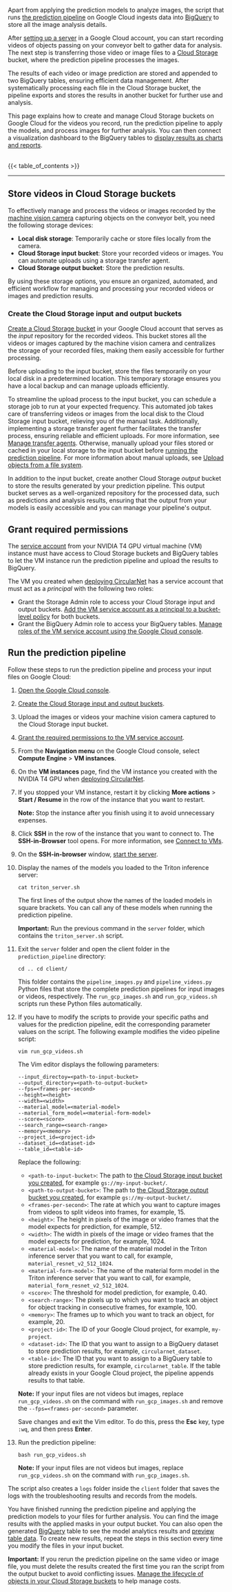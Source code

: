 Apart from applying the prediction models to analyze images, the script that runs [the prediction pipeline](./learn-about-pipeline) on Google Cloud ingests data into [BigQuery](https://cloud.google.com/bigquery) to store all the image analysis details.

After [setting up a server](/official/projects/waste_identification_ml/circularnet-docs/content/deploy-cn/start-server) in a Google Cloud account, you can start recording videos of objects passing on your conveyor belt to gather data for analysis. The next step is transferring those video or image files to a [Cloud Storage](https://cloud.google.com/storage) bucket, where the prediction pipeline processes the images.

The results of each video or image prediction are stored and appended to two
BigQuery tables, ensuring efficient data management. After systematically
processing each file in the Cloud Storage bucket, the pipeline exports and
stores the results in another bucket for further use and analysis.

This page explains how to create and manage Cloud Storage buckets on Google
Cloud for the videos you record, run the prediction pipeline to apply the
models, and process images for further analysis. You can then connect a
visualization dashboard to the BigQuery tables to [display results as charts and reports](/official/projects/waste_identification_ml/circularnet-docs/content/view-data/).<br/><br/>

{{< table_of_contents >}}

---

## Store videos in Cloud Storage buckets

To effectively manage and process the videos or images recorded by the [machine vision camera](/official/projects/waste_identification_ml/circularnet-docs/content/system-req/choose-camera/) capturing objects on the conveyor belt, you need the following storage devices:

-  **Local disk storage**: Temporarily cache or store files locally from the camera.
-  **Cloud Storage input bucket**: Store your recorded videos or images. You can automate uploads using a storage transfer agent.
-  **Cloud Storage output bucket**: Store the prediction results.

By using these storage options, you ensure an organized, automated, and
efficient workflow for managing and processing your recorded videos or images
and prediction results.

### Create the Cloud Storage input and output buckets

[Create a Cloud Storage bucket](https://cloud.google.com/storage/docs/creating-buckets) in your Google
Cloud account that serves as the _input_ repository for the recorded videos.
This bucket stores all the videos or images captured by the machine vision
camera and centralizes the storage of your recorded files, making them easily
accessible for further processing.

Before uploading to the input bucket, store the files temporarily on your local
disk in a predetermined location. This temporary storage ensures you have a
local backup and can manage uploads efficiently.

To streamline the upload process to the input bucket, you can schedule a storage job to run at your expected frequency. This automated job takes care of transferring videos or images from the local disk to the Cloud Storage input bucket, relieving you of the manual task. Additionally, implementing a storage transfer agent further facilitates the transfer process, ensuring reliable and efficient uploads. For more information, see [Manage transfer agents](https://cloud.google.com/storage-transfer/docs/managing-on-prem-agents). Otherwise, manually upload your files stored or cached in your local storage to the input bucket before [running the prediction pipeline](#run-the-prediction-pipeline). For more information about manual uploads, see [Upload objects from a file system](https://cloud.google.com/storage/docs/uploading-objects).

In addition to the input bucket, create another Cloud Storage _output_ bucket to
store the results generated by your prediction pipeline. This output bucket
serves as a well-organized repository for the processed data, such as
predictions and analysis results, ensuring that the output from your models is
easily accessible and you can manage your pipeline's output.

## Grant required permissions

The [service account](https://cloud.google.com/compute/docs/access/service-accounts#default_service_account)
from your NVIDIA T4 GPU virtual machine (VM) instance must have access to Cloud
Storage buckets and BigQuery tables to let the VM instance run the prediction
pipeline and upload the results to BigQuery.

The VM you created when [deploying CircularNet](/official/projects/waste_identification_ml/circularnet-docs/content/deploy-cn/) has a service
account that must act as a _principal_ with the following two roles:

-  Grant the Storage Admin role to access your Cloud Storage input and output buckets. [Add the VM service account as a principal to a bucket-level policy](https://cloud.google.com/storage/docs/access-control/using-iam-permissions#bucket-add) for both buckets.
-  Grant the BigQuery Admin role to access your BigQuery tables. [Manage roles of the VM service account using the Google Cloud console](https://cloud.google.com/iam/docs/manage-access-service-accounts).

## Run the prediction pipeline

Follow these steps to run the prediction pipeline and process your input files
on Google Cloud:

1. [Open the Google Cloud console](https://cloud.google.com/cloud-console).
1. [Create the Cloud Storage input and output buckets](#create-the-cloud-storage-input-and-output-buckets).
1. Upload the images or videos your machine vision camera captured to the Cloud
   Storage input bucket.
1. [Grant the required permissions to the VM service account](#grant-required-permissions).
1. From the **Navigation menu** on the Google Cloud console, select **Compute Engine** > **VM instances**.
1. On the **VM instances** page, find the VM instance you created with the
   NVIDIA T4 GPU when [deploying CircularNet](/official/projects/waste_identification_ml/circularnet-docs/content/deploy-cn/).
1. If you stopped your VM instance, restart it by clicking **More actions** >
   **Start / Resume** in the row of the instance that you want to restart.

    **Note:** Stop the instance after you finish using it to avoid unnecessary
    expenses.

1. Click **SSH** in the row of the instance that you want to connect to. The
   **SSH-in-Browser** tool opens. For more information, see [Connect to VMs](https://cloud.google.com/compute/docs/connect/standard-ssh#connect_to_vms).
1. On the **SSH-in-browser** window, [start the server](/official/projects/waste_identification_ml/circularnet-docs/content/deploy-cn/start-server).
1. Display the names of the models you loaded to the Triton inference server:

    ```
    cat triton_server.sh
    ```

    The first lines of the output show the names of the loaded models in square
    brackets. You can call any of these models when running the prediction
    pipeline.

    **Important:** Run the previous command in the `server` folder, which
    contains the `triton_server.sh` script.

1. Exit the `server` folder and open the client folder in the
   `prediction_pipeline` directory:

    ```
    cd .. cd client/
    ```

    This folder contains the `pipeline_images.py` and `pipeline_videos.py`
    Python files that store the complete prediction pipelines for input images
    or videos, respectively. The `run_gcp_images.sh` and `run_gcp_videos.sh`
    scripts run these Python files automatically.

1. If you have to modify the scripts to provide your specific paths and values
   for the prediction pipeline, edit the corresponding parameter values on the
   script. The following example modifies the video pipeline script:

    ```
    vim run_gcp_videos.sh
    ```

	The Vim editor displays the following parameters:

    ```
    --input_directoy=<path-to-input-bucket>
    --output_directory=<path-to-output-bucket>
    --fps=<frames-per-second>
    --height=<height>
    --width=<width>
    --material_model=<material-model>
    --material_form_model=<material-form-model>
    --score=<score>
    --search_range=<search-range>
    --memory=<memory>
    --project_id=<project-id>
    --dataset_id=<dataset-id>
    --table_id=<table-id>
    ```

    Replace the following:

    -  `<path-to-input-bucket>`: The path to [the Cloud Storage input bucket you created](#create-the-cloud-storage-input-and-output-buckets), for example `gs://my-input-bucket/`.
    -  `<path-to-output-bucket>`: The path to [the Cloud Storage output bucket you created](#create-the-cloud-storage-input-and-output-buckets), for example `gs://my-output-bucket/`.
    -  `<frames-per-second>`: The rate at which you want to capture images from videos to split videos into frames, for example, 15.
    -  `<height>`: The height in pixels of the image or video frames that the model expects for prediction, for example, 512.
    -  `<width>`: The width in pixels of the image or video frames that the model expects for prediction, for example, 1024.
    -  `<material-model>`: The name of the material model in the Triton inference server that you want to call, for example, `material_resnet_v2_512_1024`.
    -  `<material-form-model>`: The name of the material form model in the Triton inference server that you want to call, for example, `material_form_resnet_v2_512_1024`.
    -  `<score>`: The threshold for model prediction, for example, 0.40.
    -  `<search-range>`: The pixels up to which you want to track an object for object tracking in consecutive frames, for example, 100.
    -  `<memory>`: The frames up to which you want to track an object, for example, 20.
    -  `<project-id>`: The ID of your Google Cloud project, for example, `my-project`.
    -  `<dataset-id>`: The ID that you want to assign to a BigQuery dataset to store prediction results, for example, `circularnet_dataset`.
    -  `<table-id>`: The ID that you want to assign to a BigQuery table to store prediction results, for example, `circularnet_table`. If the table already exists in your Google Cloud project, the pipeline appends results to that table.

    **Note:** If your input files are not videos but images, replace
    `run_gcp_videos.sh` on the command with `run_gcp_images.sh` and remove the
    `--fps=<frames-per-second>` parameter.

    Save changes and exit the Vim editor. To do this, press the **Esc** key,
    type `:wq`, and then press **Enter**.

1. Run the prediction pipeline:

    ```
    bash run_gcp_videos.sh
    ```

    **Note:** If your input files are not videos but images, replace
    `run_gcp_videos.sh` on the command with `run_gcp_images.sh`.

The script also creates a `logs` folder inside the `client` folder that saves
the logs with the troubleshooting results and records from the models.

You have finished running the prediction pipeline and applying the prediction models to your files for further analysis. You can find the image results with the applied masks in your output bucket. You can also open the generated [BigQuery](https://cloud.google.com/bigquery) table to see the model analytics results and [preview table data](https://cloud.google.com/bigquery/docs/quickstarts/load-data-console#preview_table_data). To create new results, repeat the steps in this section every time you modify the files in your input bucket.

**Important:** If you rerun the prediction pipeline on the same video or image file, you must delete the results created the first time you ran the script from the output bucket to avoid conflicting issues. [Manage the lifecycle of objects in your Cloud Storage buckets](https://cloud.google.com/storage/docs/lifecycle) to help manage costs.